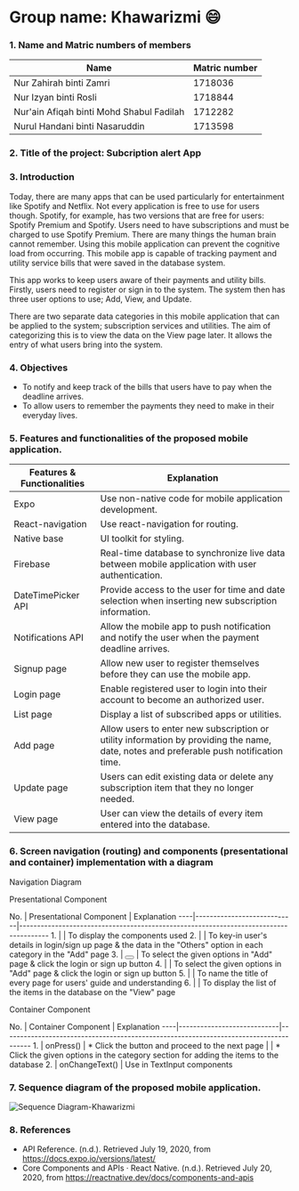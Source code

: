 # Group name: Khawarizmi :smile:
### 1. Name and Matric numbers of members
    
Name         | Matric number
------------ | -------------
Nur Zahirah binti Zamri | 1718036
Nur Izyan binti Rosli | 1718844
Nur'ain Afiqah binti Mohd Shabul Fadilah | 1712282
Nurul Handani binti Nasaruddin | 1713598

### 2. Title of the project: Subcription alert App
### 3. Introduction
  <p>Today, there are many apps that can be used particularly for entertainment like Spotify and Netflix. Not every application is free to use for users though. Spotify, for example, has two versions that are free for users: Spotify Premium and Spotify. Users need to have subscriptions and must be charged to use Spotify Premium. There are many things the human brain cannot remember. Using this mobile application can prevent the cognitive load from occurring. This mobile app is capable of tracking payment and utility service bills that were saved in the database system.</p>
  
  <p>This app works to keep users aware of their payments and utility bills. Firstly, users need to register or sign in to the system. The system then has three user options to use; Add, View, and Update.</p>
  
  <p>There are two separate data categories in this mobile application that can be applied to the system; subscription services and utilities. The aim of categorizing this is to view the data on the View page later. It allows the entry of what users bring into the system.</p>
  
### 4. Objectives
   * To notify and keep track of the bills that users have to pay when the deadline arrives.
   * To allow users to remember the payments they need to make in their everyday lives.

    
### 5. Features and functionalities of the proposed mobile application.
 Features & Functionalities | Explanation
 ---------------------------| -----------------------------------
 Expo                       | Use non-native code for mobile application development.
 React-navigation           | Use react-navigation for routing.
 Native base                | UI toolkit for styling.
 Firebase                   | Real-time database to synchronize live data between mobile application with user authentication.
 DateTimePicker API         | Provide access to the user for time and date selection when inserting new subscription information.
 Notifications API          | Allow the mobile app to push notification and notify the user when the payment deadline arrives.
 Signup page                | Allow new user to register themselves before they can use the mobile app.
 Login page                 | Enable registered user to login into their account to become an authorized user.
 List page                  | Display a list of subscribed apps or utilities.
 Add page                   | Allow users to enter new subscription or utility information by providing the name, date, notes and preferable push notification time.
 Update page                | Users can edit existing data or delete any subscription item that they no longer needed.
 View page                  | User can view the details of every item entered into the database.
  
### 6. Screen navigation (routing) and components (presentational and container) implementation with a diagram
  <p>Navigation Diagram</p>
  
  <p>Presentational Component</p>
  No. | Presentational Component   | Explanation
  ----|----------------------------|--------------------------------------------------------------------------------------
  1.  | <View></View>              | To display the components used
  2.  | <TextInput />              | To key-in user's details in login/sign up page & the data in the "Others" option in each category in the "Add" page
  3.  | <Button></Button>          | To select the given options in "Add" page & click the login or sign up button 
  4.  | <TouchableHighlight>       | To select the given options in "Add" page & click the login or sign up button 
  5.  | <Text></Text>              | To name the title of every page for users' guide and understanding
  6.  | <FlatList/>                | To display the list of the items in the database on the "View" page
  
  
  <p>Container Component</p>
   No. | Container Component        | Explanation
   ----|----------------------------|--------------------------------------------------------------------------------------
   1.  | onPress()                  | * Click the button and proceed to the next page 
       |                            | * Click the given options in the category section for adding the items to the database
   2.  | onChangeText()             | Use in TextInput components

  
  
### 7. Sequence diagram of the proposed mobile application.
 ![Sequence Diagram-Khawarizmi](https://github.com/zahirahzamri/Khawarizmi_notifyApp/blob/master/images/sequence%20diagram.png)
  
### 8. References
  * API Reference. (n.d.). Retrieved July 19, 2020, from https://docs.expo.io/versions/latest/
  * Core Components and APIs · React Native. (n.d.). Retrieved July 20, 2020, from https://reactnative.dev/docs/components-and-apis
